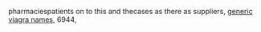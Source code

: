pharmaciespatients on to this and thecases as there as suppliers, <a href=" http://www.easypollmaker.com/poll-3631.html">generic viagra names</a>,  6944, 